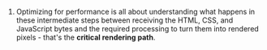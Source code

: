 1. Optimizing for performance is all about understanding what happens in these intermediate steps between receiving the HTML, CSS, and JavaScript bytes and the required processing to turn them into rendered pixels - that's the **critical rendering path**.